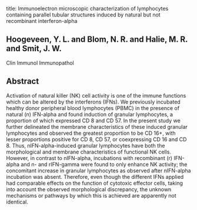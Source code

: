 title: Immunoelectron microscopic characterization of lymphocytes containing parallel tubular structures induced by natural but not recombinant interferon-alpha

## Hoogeveen, Y. L. and Blom, N. R. and Halie, M. R. and Smit, J. W.
Clin Immunol Immunopathol


## Abstract
Activation of natural killer (NK) cell activity is one of the immune functions which can be altered by the interferons (IFNs). We previously incubated healthy donor peripheral blood lymphocytes (PBMC) in the presence of natural (n) IFN-alpha and found induction of granular lymphocytes, a proportion of which expressed CD 8 and CD 57. In the present study we further delineated the membrane characteristics of these induced granular lymphocytes and observed the greatest proportion to be CD 16+, with lesser proportions positive for CD 8, CD 57, or coexpressing CD 16 and CD 8. Thus, nIFN-alpha-induced granular lymphocytes have both the morphological and membrane characteristics of functional NK cells. However, in contrast to nIFN-alpha, incubations with recombinant (r) IFN-alpha and n- and rIFN-gamma were found to only enhance NK activity; the concomitant increase in granular lymphocytes as observed after nIFN-alpha incubation was absent. Therefore, even though the different IFNs applied had comparable effects on the function of cytotoxic effector cells, taking into account the observed morphological discrepancy, the unknown mechanisms or pathways by which this is achieved are apparently not identical.

